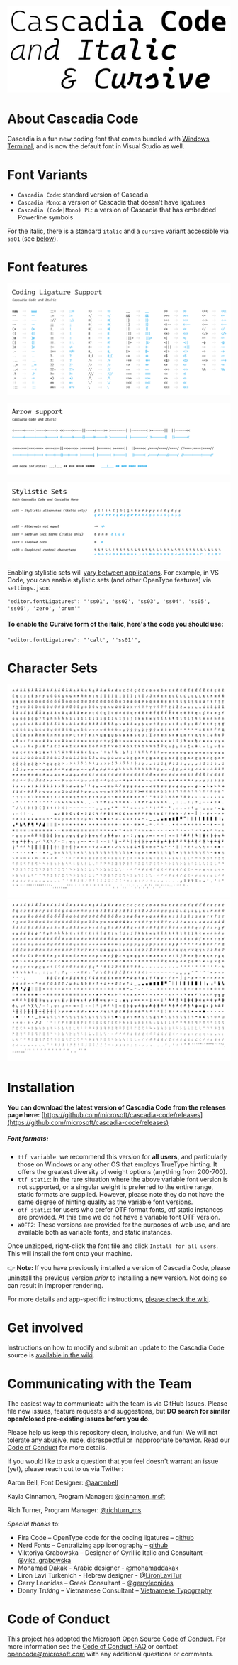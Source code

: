 ![Cascadia Code](images/cascadia-code.png)

# About Cascadia Code
Cascadia is a fun new coding font that comes bundled with [Windows Terminal](https://github.com/microsoft/terminal), and is now the default font in Visual Studio as well. 

# Font Variants
-  `Cascadia Code`: standard version of Cascadia
-  `Cascadia Mono`: a version of Cascadia that doesn't have ligatures
-  `Cascadia (Code|Mono) PL`: a version of Cascadia that has embedded Powerline symbols

For the italic, there is a standard `italic` and a `cursive` variant accessible via `ss01` (see [below](https://github.com/microsoft/cascadia-code/blob/main/README.md#to-enable-the-cursive-form-of-the-italic-heres-the-code-you-should-use)). 

# Font features
![Coding Ligatures](images/ligatures.png)

![Arrow Support](images/arrow_support.png)

![Stylistic Sets](images/stylistic_set.png)

Enabling stylistic sets will [vary between applications](https://github.com/tonsky/FiraCode/wiki/How-to-enable-stylistic-sets). For example, in VS Code, you can enable stylistic sets (and other OpenType features) via `settings.json`:

```
"editor.fontLigatures": "'ss01', 'ss02', 'ss03', 'ss04', 'ss05', 'ss06', 'zero', 'onum'"
```

#### To enable the Cursive form of the italic, here's the code you should use:
```
"editor.fontLigatures": "'calt', ''ss01'",
```

# Character Sets
![Cascadia Code](images/cascadia-code-characters.png)
![Cascadia Code Italic](images/cascadia-code-italic-characters.png)

# Installation

**You can download the latest version of Cascadia Code from the releases page here:** [https://github.com/microsoft/cascadia-code/releases](https://github.com/microsoft/cascadia-code/releases)

##### Font formats:

- `ttf variable`: we recommend this version for **all users,** and particularly those on Windows or any other OS that employs TrueType hinting. It offers the greatest diversity of weight options (anything from 200-700).
- `ttf static`: in the rare situation where the above variable font version is not supported, or a singular weight is preferred to the entire range, static formats are supplied. However, please note they do not have the same degree of hinting quality as the variable font versions.
- `otf static`: for users who prefer OTF format fonts, otf static instances are provided. At this time we do not have a variable font OTF version. 
- `WOFF2`: These versions are provided for the purposes of web use, and are available both as variable fonts, and static instances. 

Once unzipped, right-click the font file and click `Install for all users`. This will install the font onto your machine. 

👉 **Note:** If you have previously installed a version of Cascadia Code, please uninstall the previous version *prior* to installing a new version. Not doing so can result in improper rendering. 

For more details and app-specific instructions, [please check the wiki](https://github.com/microsoft/cascadia-code/wiki/Installing-Cascadia-Code). 

# Get involved
Instructions on how to modify and submit an update to the Cascadia Code source is [available in the wiki](https://github.com/microsoft/cascadia-code/wiki/Modifying-Cascadia-Code).


# Communicating with the Team

The easiest way to communicate with the team is via GitHub Issues. Please file new issues, feature requests and suggestions, but **DO search for similar open/closed pre-existing issues before you do**.

Please help us keep this repository clean, inclusive, and fun! We will not tolerate any abusive, rude, disrespectful or inappropriate behavior. Read our [Code of Conduct](https://opensource.microsoft.com/codeofconduct/) for more details.

If you would like to ask a question that you feel doesn't warrant an issue (yet), please reach out to us via Twitter:

Aaron Bell, Font Designer: [@aaronbell](https://twitter.com/aaronbell)

Kayla Cinnamon, Program Manager: [@cinnamon_msft](https://twitter.com/cinnamon_msft)

Rich Turner, Program Manager: [@richturn_ms](https://twitter.com/richturn_ms)

_Special thanks_ to:
- Fira Code – OpenType code for the coding ligatures – [github](https://github.com/tonsky/FiraCode)
- Nerd Fonts – Centralizing app iconography – [github](https://github.com/ryanoasis/nerd-fonts)
- Viktoriya Grabowska – Designer of Cyrillic Italic and Consultant – [@vika_grabowska](https://twitter.com/vika_grabowska)
- Mohamad Dakak - Arabic designer - [@mohamaddakak](https://twitter.com/mohamaddakak)
- Liron Lavi Turkenich - Hebrew designer - [@LironLaviTur](https://twitter.com/LironLaviTur)
- Gerry Leonidas – Greek Consultant – [@gerryleonidas](https://twitter.com/gerryleonidas)
- Donny Trương – Vietnamese Consultant – [Vietnamese Typography](https://vietnamesetypography.com)

# Code of Conduct

This project has adopted the [Microsoft Open Source Code of Conduct](https://opensource.microsoft.com/codeofconduct/). For more information see the [Code of Conduct FAQ](https://opensource.microsoft.com/codeofconduct/faq/)
or contact [opencode@microsoft.com](mailto:opencode@microsoft.com) with any additional questions or comments.
